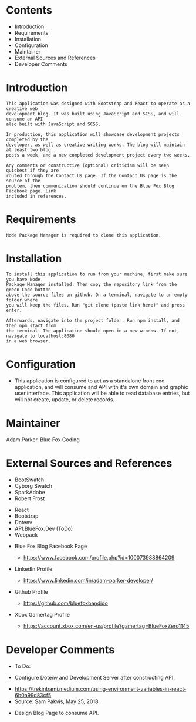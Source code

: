 # Contents

   + Introduction
   + Requirements
   + Installation
   + Configuration
   + Maintainer
   + External Sources and References
   + Developer Comments


# Introduction

    This application was designed with Bootstrap and React to operate as a creative web
    development blog. It was built using JavaScript and SCSS, and will consume an API
    also built with JavaScript and SCSS.

    In production, this application will showcase development projects completed by the 
    developer, as well as creative writing works. The blog will maintain at least two blog
    posts a week, and a new completed development project every two weeks.

    Any comments or constructive (optional) criticism will be seen quickest if they are
    routed through the Contact Us page. If the Contact Us page is the source of the 
    problem, then communication should continue on the Blue Fox Blog Facebook page. Link
    included in references. 


# Requirements

    Node Package Manager is required to clone this application.


# Installation

    To install this application to run from your machine, first make sure you have Node
    Package Manager installed. Then copy the repository link from the green Code button
    above the source files on github. On a terminal, navigate to an empty folder where
    you will keep the files. Run "git clone (paste link here)" and press enter.

    Afterwards, navigate into the project folder. Run npm install, and then npm start from
    the terminal. The application should open in a new window. If not, navigate to localhost:8080 
    in a web browser.


# Configuration

  - This application is configured to act as a standalone front end application, and will
    consume and API with it's own domain and graphic user interface. This application will
    be able to read database entries, but will not create, update, or delete records.


# Maintainer

  Adam Parker, Blue Fox Coding


# External Sources and References

 - BootSwatch
 - Cyborg Swatch
 - SparkAdobe
 - Robert Frost

  + React
  + Bootstrap
  + Dotenv
  + API.BlueFox.Dev (ToDo)
  + Webpack

  * Blue Fox Blog Facebook Page
    - https://www.facebook.com/profile.php?id=100073988864209

  * LinkedIn Profile
    - https://www.linkedin.com/in/adam-parker-developer/

  * Github Profile
    - https://github.com/bluefoxbandido

  * Xbox Gamertag Profile
    - https://account.xbox.com/en-us/profile?gamertag=BlueFoxZero1145


# Developer Comments

 + To Do:
  - Configure Dotenv and Development Server after constructing API.
   * https://trekinbami.medium.com/using-environment-variables-in-react-6b0a99d83cf5
   * Source: Sam Pakvis, May 25, 2018.

  - Design Blog Page to consume API.
